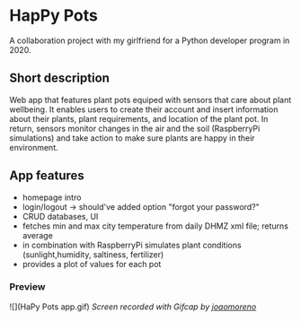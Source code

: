 # HapPy Pots
A collaboration project with my girlfriend for a Python developer program in 2020.

## Short description
Web app that features plant pots equiped with sensors that care about plant wellbeing.
It enables users to create their account and insert information about their plants, plant
requirements, and location of the plant pot. In return, sensors monitor changes in the air
and the soil (RaspberryPi simulations) and take action to make sure plants are happy in
their environment.

## App features
- homepage intro
- login/logout -> should've added option "forgot your password?"
- CRUD databases, UI
- fetches min and max city temperature from daily DHMZ xml file; returns average
- in combination with RaspberryPi simulates plant conditions (sunlight,humidity, saltiness, fertilizer)
- provides a plot of values for each pot

### Preview
![](HaPy Pots app.gif)
*Screen recorded with Gifcap by [joaomoreno](https://github.com/joaomoreno/gifcap)*

